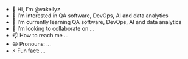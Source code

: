 - 👋 Hi, I’m @vakellyz
- 👀 I’m interested in QA software, DevOps, AI and data analytics
- 🌱 I’m currently learning QA software, DevOps, AI and data analytics
- 💞️ I’m looking to collaborate on ...
- 📫 How to reach me ...
- 😄 Pronouns: ...
- ⚡ Fun fact: ...

<!---
vakellyz/vakellyz is a ✨ special ✨ repository because its `README.md` (this file) appears on your GitHub profile.
You can click the Preview link to take a look at your changes.
--->
